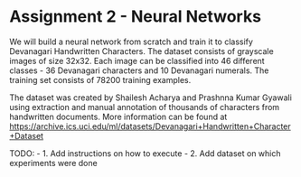 # Assignment 2 - Neural Networks

We will build a neural network from scratch and train it to classify Devanagari Handwritten Characters. The dataset consists of grayscale images of size 32x32. Each image can be classified into 46 different classes - 36 Devanagari characters and 10 Devanagari numerals. The training set consists of 78200 training examples.

The dataset was created by Shailesh Acharya and Prashnna Kumar Gyawali using extraction and manual annotation of thousands of characters from handwritten documents. More information can be found at https://archive.ics.uci.edu/ml/datasets/Devanagari+Handwritten+Character+Dataset 

TODO: 
	- 1. Add instructions on how to execute
	- 2. Add dataset on which experiments were done

